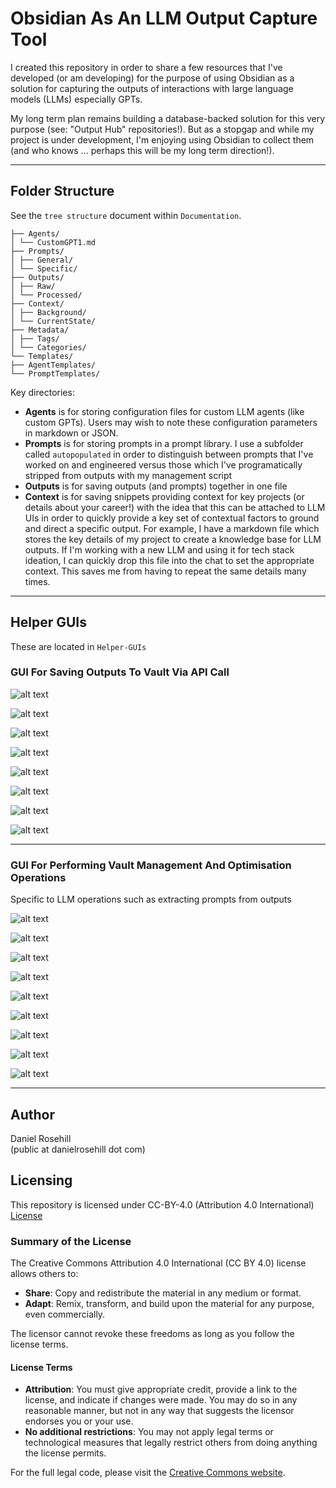# Obsidian As An LLM Output Capture Tool

I created this repository in order to share a few resources that I've developed (or am developing) for the purpose of using Obsidian as a solution for capturing the outputs of interactions with large language models (LLMs) especially GPTs. 

My long term plan remains building a database-backed solution for this very purpose (see: "Output Hub" repositories!). But as a stopgap and while my project is under development, I'm enjoying using Obsidian to collect them (and who knows ... perhaps this will be my long term direction!).

---

## Folder Structure

See the `tree structure`  document within `Documentation`.

```
├── Agents/
│ └── CustomGPT1.md
├── Prompts/
│ ├── General/
│ └── Specific/
├── Outputs/
│ ├── Raw/
│ └── Processed/
├── Context/
│ ├── Background/
│ └── CurrentState/
├── Metadata/
│ ├── Tags/
│ └── Categories/
└── Templates/
├── AgentTemplates/
└── PromptTemplates/
```

Key directories:

- **Agents** is for storing configuration files for custom LLM agents (like custom GPTs). Users may wish to note these configuration parameters in markdown or JSON.
- **Prompts** is for storing prompts in a prompt library. I use a subfolder called `autopopulated` in order to distinguish between prompts that I've worked on and engineered versus those which I've programatically stripped from outputs with my management script
-  **Outputs** is for saving outputs (and prompts) together in one file
-  **Context** is for saving snippets providing context for key projects (or details about your career!) with the idea that this can be attached to LLM UIs in order to quickly provide a key set of contextual factors to ground and direct a specific output. For example, I have a markdown file which stores the key details of my project to create a knowledge base for LLM outputs. If I'm working with a new LLM and using it for tech stack ideation, I can quickly drop this file into the chat to set the appropriate context. This saves me from having to repeat the same details many times.

---

## Helper GUIs

These are located in `Helper-GUIs`

### GUI For Saving Outputs To Vault Via API Call

![alt text](Screenshots/GUIS-V1/outputsaver/1.png)

![alt text](Screenshots/GUIS-V1/outputsaver/2.png)

![alt text](Screenshots/GUIS-V1/outputsaver/3.png)

![alt text](Screenshots/GUIS-V1/outputsaver/4.png)

![alt text](Screenshots/GUIS-V1/outputsaver/5.png)

![alt text](Screenshots/GUIS-V1/outputsaver/6.png)

![alt text](Screenshots/GUIS-V1/outputsaver/7.png)

![alt text](Screenshots/GUIS-V1/outputsaver/8.png)

---

### GUI For  Performing Vault Management And Optimisation Operations

Specific to LLM operations such as extracting prompts from outputs

![alt text](Screenshots/GUIS-V1/vault-manager/1.png)

![alt text](Screenshots/GUIS-V1/vault-manager/2.png)

![alt text](Screenshots/GUIS-V1/vault-manager/3.png)

![alt text](Screenshots/GUIS-V1/vault-manager/4.png)

![alt text](Screenshots/GUIS-V1/vault-manager/5.png)

![alt text](Screenshots/GUIS-V1/vault-manager/6.png)

![alt text](Screenshots/GUIS-V1/vault-manager/7.png)

![alt text](Screenshots/GUIS-V1/vault-manager/8.png)

![alt text](Screenshots/GUIS-V1/vault-manager/9.png)
 
---

## Author

Daniel Rosehill  
(public at danielrosehill dot com)

## Licensing

This repository is licensed under CC-BY-4.0 (Attribution 4.0 International) 
[License](https://creativecommons.org/licenses/by/4.0/)

### Summary of the License
The Creative Commons Attribution 4.0 International (CC BY 4.0) license allows others to:
- **Share**: Copy and redistribute the material in any medium or format.
- **Adapt**: Remix, transform, and build upon the material for any purpose, even commercially.

The licensor cannot revoke these freedoms as long as you follow the license terms.

#### License Terms
- **Attribution**: You must give appropriate credit, provide a link to the license, and indicate if changes were made. You may do so in any reasonable manner, but not in any way that suggests the licensor endorses you or your use.
- **No additional restrictions**: You may not apply legal terms or technological measures that legally restrict others from doing anything the license permits.

For the full legal code, please visit the [Creative Commons website](https://creativecommons.org/licenses/by/4.0/legalcode).
